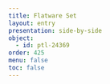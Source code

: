 ```yaml
---
title: Flatware Set
layout: entry
presentation: side-by-side
object:
  - id: ptl-24369
order: 425
menu: false
toc: false
---
```

